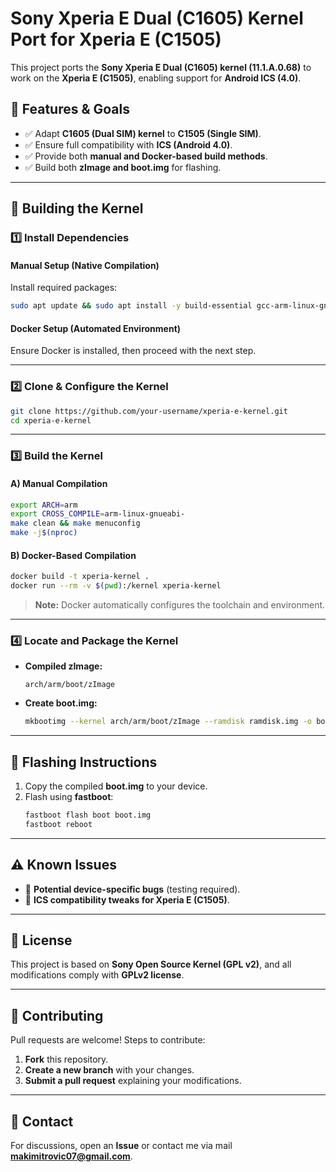 # Sony Xperia E Dual (C1605) Kernel Port for Xperia E (C1505)

This project ports the **Sony Xperia E Dual (C1605) kernel (11.1.A.0.68)** to work on the **Xperia E (C1505)**, enabling support for **Android ICS (4.0)**.

## 📌 Features & Goals  
- ✅ Adapt **C1605 (Dual SIM) kernel** to **C1505 (Single SIM)**.  
- ✅ Ensure full compatibility with **ICS (Android 4.0)**.  
- ✅ Provide both **manual and Docker-based build methods**.  
- ✅ Build both **zImage and boot.img** for flashing.  

---

## 🔧 **Building the Kernel**  

### **1️⃣ Install Dependencies**  
#### **Manual Setup (Native Compilation)**  
Install required packages:  
```bash
sudo apt update && sudo apt install -y build-essential gcc-arm-linux-gnueabi bc
```

#### **Docker Setup (Automated Environment)**  
Ensure Docker is installed, then proceed with the next step.

---

### **2️⃣ Clone & Configure the Kernel**  
```bash
git clone https://github.com/your-username/xperia-e-kernel.git  
cd xperia-e-kernel  
```

---

### **3️⃣ Build the Kernel**  
#### **A) Manual Compilation**  
```bash
export ARCH=arm  
export CROSS_COMPILE=arm-linux-gnueabi-  
make clean && make menuconfig  
make -j$(nproc)
```

#### **B) Docker-Based Compilation**  
```bash
docker build -t xperia-kernel .  
docker run --rm -v $(pwd):/kernel xperia-kernel  
```
> **Note:** Docker automatically configures the toolchain and environment.

---

### **4️⃣ Locate and Package the Kernel**  
- **Compiled zImage:**  
  ```plaintext
  arch/arm/boot/zImage
  ```
- **Create boot.img:**  
  ```bash
  mkbootimg --kernel arch/arm/boot/zImage --ramdisk ramdisk.img -o boot.img
  ```

---

## 📲 **Flashing Instructions**  
1. Copy the compiled **boot.img** to your device.  
2. Flash using **fastboot**:  
   ```bash
   fastboot flash boot boot.img
   fastboot reboot
   ```

---

## ⚠️ **Known Issues**  
- 🔄 **Potential device-specific bugs** (testing required).  
- 🔄 **ICS compatibility tweaks for Xperia E (C1505)**.  

---

## 📜 **License**  
This project is based on **Sony Open Source Kernel (GPL v2)**, and all modifications comply with **GPLv2 license**.  

---

## 🤝 **Contributing**  
Pull requests are welcome! Steps to contribute:  
1. **Fork** this repository.  
2. **Create a new branch** with your changes.  
3. **Submit a pull request** explaining your modifications.  

---

## 📧 **Contact**  
For discussions, open an **Issue** or contact me via mail **makimitrovic07@gmail.com**.  

